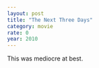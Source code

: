 ```yaml
---
layout: post
title: "The Next Three Days"
category: movie
rate: 0
year: 2010
---
```


This was mediocre at best.
